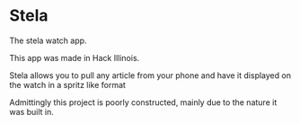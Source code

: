 Stela
=====

The stela watch app.
<p> This app was made in Hack Illinois. </p>
<p> Stela allows you to pull any article from your phone and have it displayed on the watch in a spritz like format</p>
<p> Admittingly this project is poorly constructed, mainly due to the nature it was built in. </p>

